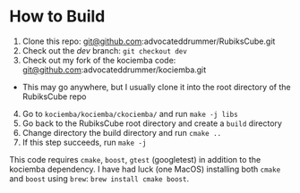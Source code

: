 # How to Build

1. Clone this repo: git@github.com:advocateddrummer/RubiksCube.git
2. Check out the _dev_ branch: `git checkout dev`
3. Check out my fork of the kociemba code: git@github.com:advocateddrummer/kociemba.git
  * This may go anywhere, but I usually clone it into the root directory of the
    RubiksCube repo
4. Go to `kociemba/kociemba/ckociemba/` and run `make -j libs`
5. Go back to the RubiksCube root directory and create a `build` directory
6. Change directory the build directory and run `cmake ..`
7. If this step succeeds, run `make -j`

This code requires `cmake`, `boost`, `gtest` (googletest) in addition to the
kociemba dependency. I have had luck (one MacOS) installing both `cmake` and
`boost` using `brew`: `brew install cmake boost`.
